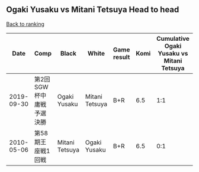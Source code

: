 ## Ogaki Yusaku vs Mitani Tetsuya Head to head

[Back to ranking](../../index.md)




| **Date** | **Comp** | **Black** | **White** | **Game result** | **Komi** | **Cumulative Ogaki Yusaku vs Mitani Tetsuya** | **Ogaki Yusaku streak** | **Mitani Tetsuya streak** | 
| --- | --- | --- | --- | --- | --- | --- | --- | --- |
| 2019-09-30 | 第2回SGW杯中庸戦予選決勝 | Ogaki Yusaku | Mitani Tetsuya | B+R | 6.5 | 1:1 | 1 | 0 | 
| 2010-05-06 | 第58期王座戦1回戦 | Mitani Tetsuya | Ogaki Yusaku | B+R | 6.5 | 0:1 | 0 | 1 |




